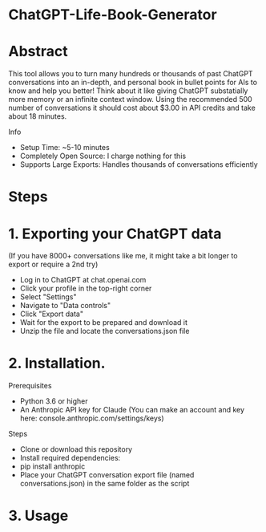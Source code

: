 # ChatGPT-Life-Book-Generator

# Abstract

This tool allows you to turn many hundreds or thousands of past ChatGPT conversations into an in-depth, and personal book in bullet points for AIs to know and help you better! Think about it like giving ChatGPT substatially more memory or an infinite context window. Using the recommended 500 number of conversations it should cost about $3.00 in API credits and take about 18 minutes.

Info
 * Setup Time: ~5-10 minutes
 * Completely Open Source: I charge nothing for this
 * Supports Large Exports: Handles thousands of conversations efficiently

# Steps

# 1. Exporting your ChatGPT data 

(If you have 8000+ conversations like me, it might take a bit longer to export or require a 2nd try)

 * Log in to ChatGPT at chat.openai.com
 * Click your profile in the top-right corner
 * Select "Settings"
 * Navigate to "Data controls"
 * Click "Export data"
 * Wait for the export to be prepared and download it
 * Unzip the file and locate the conversations.json file

# 2. Installation.

Prerequisites
 * Python 3.6 or higher
 * An Anthropic API key for Claude (You can make an account and key here: console.anthropic.com/settings/keys)

Steps
 * Clone or download this repository
 * Install required dependencies:
 * pip install anthropic
 * Place your ChatGPT conversation export file (named conversations.json) in the same folder as the script

# 3. Usage



